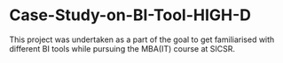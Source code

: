 # Case-Study-on-BI-Tool-HIGH-D
This project was undertaken as a part of the goal to get familiarised with different BI tools while pursuing the MBA(IT) course at SICSR.
